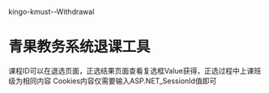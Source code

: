 kingo-kmust--Withdrawal
# 青果教务系统退课工具

课程ID可以在退选页面，正选结果页面查看复选框Value获得，正选过程中上课班级为相同内容
Cookies内容仅需要输入ASP.NET_SessionId值即可
